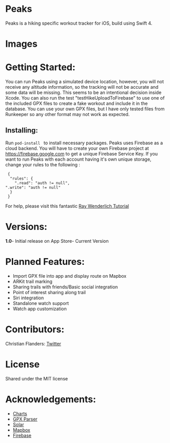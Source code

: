 # Peaks
Peaks is a hiking specific workout tracker for iOS, build using Swift 4.

# Images


# Getting Started:
You can run Peaks using a simulated device location, however, you will not receive any altitude information, so the tracking will not be accurate and some data will be missing. This seems to be an intentional decision inside Xcode. You can also run the test "testHikeUploadToFirebase" to use one of the included GPX files to create a fake workout and include it in the database. You can use your own GPX files, but I have only tested files from Runkeeper so any other format may not work as expected.



## Installing:
Run `pod-install `
to install necessary packages. Peaks uses Firebase as a cloud backend. You will have to create your own Firebase project at https://firebase.google.com to get a unique Firebase Service Key. If you want to run Peaks with each account having it's own unique storage, change your rules to the following :


     {
      "rules": {
        ".read": "auth != null",
    ".write": "auth != null"
      }
     }


For help, please visit this fantastic [Ray Wenderlich Tutorial](https://www.raywenderlich.com/139322/firebase-tutorial-getting-started-2)

# Versions:
**1.0**- Initial release on App Store- Current Version

# Planned Features:
* Import GPX file into app and display route on Mapbox
* ARKit trail marking
* Sharing trails with friends/Basic social integration
* Point of interest sharing along trail
* Siri integration
* Standalone watch support
* Watch app customization



# Contributors:
Christian Flanders: [Twitter](https://twitter.com/shredflanders92)



# License
Shared under the MIT license

# Acknowledgements:
* [Charts](https://github.com/danielgindi/Charts)
* [GPX Parser](https://github.com/vermont42/GpxLocationManager)
* [Solar](https://github.com/ceeK/Solar)
* [Mapbox](https://www.mapbox.com)
* [Firebase](https://firebase.google.com)
